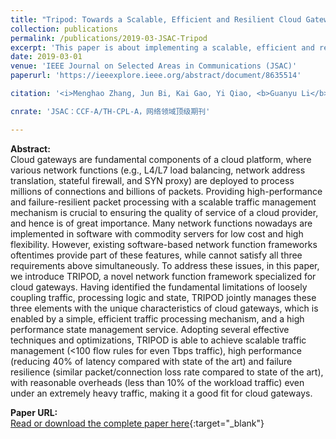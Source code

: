 ```yaml
---
title: "Tripod: Towards a Scalable, Efficient and Resilient Cloud Gateway"
collection: publications
permalink: /publications/2019-03-JSAC-Tripod
excerpt: 'This paper is about implementing a scalable, efficient and resilient cloud gateway.'
date: 2019-03-01
venue: 'IEEE Journal on Selected Areas in Communications (JSAC)'
paperurl: 'https://ieeexplore.ieee.org/abstract/document/8635514'

citation: '<i>Menghao Zhang, Jun Bi, Kai Gao, Yi Qiao, <b>Guanyu Li</b>, Xiao Kong, Zhaogeng Li, Hongxin Hu. &quot;Tripod: Towards a Scalable, Efficient and Resilient Cloud Gateway&quot;. In IEEE Journal on Selected Areas in Communications (JSAC), 2019.</i>'

cnrate: 'JSAC：CCF-A/TH-CPL-A，网络领域顶级期刊'

---
```

**Abstract:**  
Cloud gateways are fundamental components of a cloud platform, where various network functions (e.g., L4/L7 load balancing, network address translation, stateful firewall, and SYN proxy) are deployed to process millions of connections and billions of packets. Providing high-performance and failure-resilient packet processing with a scalable traffic management mechanism is crucial to ensuring the quality of service of a cloud provider, and hence is of great importance. Many network functions nowadays are implemented in software with commodity servers for low cost and high flexibility. However, existing software-based network function frameworks oftentimes provide part of these features, while cannot satisfy all three requirements above simultaneously. To address these issues, in this paper, we introduce TRIPOD, a novel network function framework specialized for cloud gateways. Having identified the fundamental limitations of loosely coupling traffic, processing logic and state, TRIPOD jointly manages these three elements with the unique characteristics of cloud gateways, which is enabled by a simple, efficient traffic processing mechanism, and a high performance state management service. Adopting several effective techniques and optimizations, TRIPOD is able to achieve scalable traffic management (&lt;100 flow rules for even Tbps traffic), high performance (reducing 40% of latency compared with state of the art) and failure resilience (similar packet/connection loss rate compared to state of the art), with reasonable overheads (less than 10% of the workload traffic) even under an extremely heavy traffic, making it a good fit for cloud gateways.

**Paper URL:**  
[Read or download the complete paper here](https://ieeexplore.ieee.org/abstract/document/8635514){:target="\_blank"}
